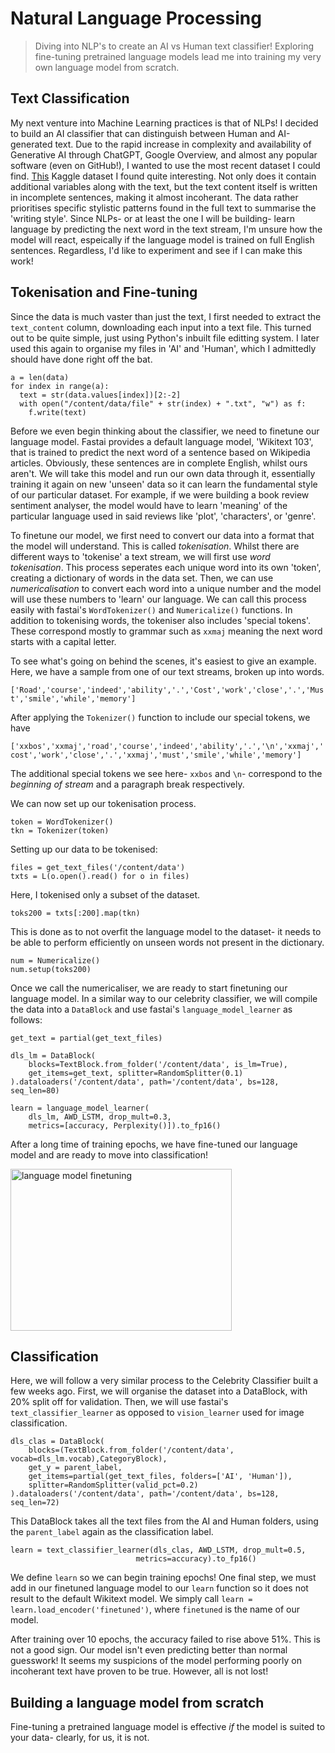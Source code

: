 # Natural Language Processing
> Diving into NLP's to create an AI vs Human text classifier! Exploring fine-tuning pretrained language models lead me into training my very own language model from scratch.

## Text Classification
My next venture into Machine Learning practices is that of NLPs! I decided to build an AI classifier that can distinguish between Human and AI-generated text. Due to the rapid increase in complexity and availability of Generative AI through ChatGPT, Google Overview, and almost any popular software (even on GitHub!), I wanted to use the most recent dataset I could find. [This](https://www.kaggle.com/datasets/pratyushpuri/ai-vs-human-content-detection-1000-record-in-2025/data) Kaggle dataset I found quite interesting. Not only does it contain additional variables along with the text, but the text content itself is written in incomplete sentences, making it almost incoherant. The data rather prioritises specific stylistic patterns found in the full text to summarise the 'writing style'. Since NLPs- or at least the one I will be building- learn language by predicting the next word in the text stream, I'm unsure how the model will react, espeically if the language model is trained on full English sentences. Regardless, I'd like to experiment and see if I can make this work!

## Tokenisation and Fine-tuning
Since the data is much vaster than just the text, I first needed to extract the ```text_content``` column, downloading each input into a text file. This turned out to be quite simple, just using Python's inbuilt file editting system. I later used this again to organise my files in 'AI' and 'Human', which I admittedly should have done right off the bat.

    a = len(data)
    for index in range(a):
      text = str(data.values[index])[2:-2]
      with open("/content/data/file" + str(index) + ".txt", "w") as f:
        f.write(text)

Before we even begin thinking about the classifier, we need to finetune our language model. Fastai provides a default language model, 'Wikitext 103', that is trained to predict the next word of a sentence based on Wikipedia articles. Obviously, these sentences are in complete English, whilst ours aren't. We will take this model and run our own data through it, essentially training it again on new 'unseen' data so it can learn the fundamental style of our particular dataset. For example, if we were building a book review sentiment analyser, the model would have to learn 'meaning' of the particular language used in said reviews like 'plot', 'characters', or 'genre'.

To finetune our model, we first need to convert our data into a format that the model will understand. This is called _tokenisation_. Whilst there are different ways to 'tokenise' a text stream, we will first use _word tokenisation_. This process seperates each unique word into its own 'token', creating a dictionary of words in the data set. Then, we can use _numericalisation_ to convert each word into a unique number and the model will use these numbers to 'learn' our language. We can call this process easily with fastai's ```WordTokenizer()``` and ```Numericalize()``` functions. In addition to tokenising words, the tokeniser also includes 'special tokens'. These correspond mostly to grammar such as ```xxmaj``` meaning the next word starts with a capital letter. 

To see what's going on behind the scenes, it's easiest to give an example. Here, we have a sample from one of our text streams, broken up into words.

```['Road','course','indeed','ability','.','Cost','work','close','.','Must','smile','while','memory']```

After applying the ```Tokenizer()``` function to include our special tokens, we have

```['xxbos','xxmaj','road','course','indeed','ability','.','\n','xxmaj','cost','work','close','.','xxmaj','must','smile','while','memory']```

The additional special tokens we see here- ```xxbos``` and ```\n```- correspond to the _beginning of stream_ and a paragraph break respectively.

We can now set up our tokenisation process.

    token = WordTokenizer()
    tkn = Tokenizer(token)

Setting up our data to be tokenised:

    files = get_text_files('/content/data')
    txts = L(o.open().read() for o in files)

Here, I tokenised only a subset of the dataset.

    toks200 = txts[:200].map(tkn)

This is done as to not overfit the language model to the dataset- it needs to be able to perform efficiently on unseen words not present in the dictionary. 

    num = Numericalize()
    num.setup(toks200)

Once we call the numericaliser, we are ready to start finetuning our language model. In a similar way to our celebrity classifier, we will compile the data into a ```DataBlock``` and use fastai's ```language_model_learner``` as follows:

    get_text = partial(get_text_files)

    dls_lm = DataBlock(
        blocks=TextBlock.from_folder('/content/data', is_lm=True),
        get_items=get_text, splitter=RandomSplitter(0.1)
    ).dataloaders('/content/data', path='/content/data', bs=128, seq_len=80)

    learn = language_model_learner(
        dls_lm, AWD_LSTM, drop_mult=0.3, 
        metrics=[accuracy, Perplexity()]).to_fp16()

After a long time of training epochs, we have fine-tuned our language model and are ready to move into classification!

<img width="354" height="259" alt="language model finetuning" src="https://github.com/user-attachments/assets/a91cf414-627d-4828-bca9-35e448c3a4cb" />

## Classification

Here, we will follow a very similar process to the Celebrity Classifier built a few weeks ago. First, we will organise the dataset into a DataBlock, with $20$% split off for validation. Then, we will use fastai's ```text_classifier_learner``` as opposed to ```vision_learner``` used for image classification.

    dls_clas = DataBlock(
        blocks=(TextBlock.from_folder('/content/data', vocab=dls_lm.vocab),CategoryBlock),
        get_y = parent_label,
        get_items=partial(get_text_files, folders=['AI', 'Human']),
        splitter=RandomSplitter(valid_pct=0.2)
    ).dataloaders('/content/data', path='/content/data', bs=128, seq_len=72)

This DataBlock takes all the text files from the AI and Human folders, using the ```parent_label``` again as the classification label.

    learn = text_classifier_learner(dls_clas, AWD_LSTM, drop_mult=0.5, 
                                metrics=accuracy).to_fp16()

We define ```learn``` so we can begin training epochs! One final step, we must add in our finetuned language model to our ```learn``` function so it does not result to the default Wikitext model. We simply call ```learn = learn.load_encoder('finetuned')```, where ```finetuned``` is the name of our model.

After training over 10 epochs, the accuracy failed to rise above $51$%. This is not a good sign. Our model isn't even predicting better than normal guesswork! It seems my suspicions of the model performing poorly on incoherant text have proven to be true. However, all is not lost! 

## Building a language model from scratch

Fine-tuning a pretrained language model is effective _if_ the model is suited to your data- clearly, for us, it is not. 
